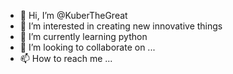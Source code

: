 - 👋 Hi, I’m @KuberTheGreat
- 👀 I’m interested in creating new innovative things
- 🌱 I’m currently learning python
- 💞️ I’m looking to collaborate on ...
- 📫 How to reach me ...

<!---
KuberTheGreat/KuberTheGreat is a ✨ special ✨ repository because its `README.md` (this file) appears on your GitHub profile.
You can click the Preview link to take a look at your changes.
--->

